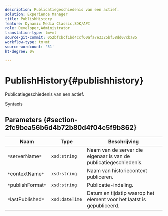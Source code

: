 ```yaml
---
description: Publicatiegeschiedenis van een actief.
solution: Experience Manager
title: PublishHistory
feature: Dynamic Media Classic,SDK/API
role: Developer,Administrator
translation-type: tm+mt
source-git-commit: 052bfcbcf1bd4ccf60afa7e3325bf58dd07cba85
workflow-type: tm+mt
source-wordcount: '51'
ht-degree: 0%

---
```



# PublishHistory{#publishhistory}

Publicatiegeschiedenis van een actief.

Syntaxis

## Parameters {#section-2fc9bea56b6d4b72b80d4f04c5f9b862}

| Naam | Type | Beschrijving |
|---|---|---|
| `*`serverName`*` | `xsd:string` | Naam van de server die eigenaar is van de publicatiegeschiedenis. |
| `*`contextName`*` | `xsd:string` | Naam van historiecontext publiceren. |
| `*`publishFormat`*` | `xsd:string` | Publicatie-indeling. |
| `*`lastPublished`*` | `xsd:dateTime` | Datum en tijdstip waarop het element voor het laatst is gepubliceerd. |

